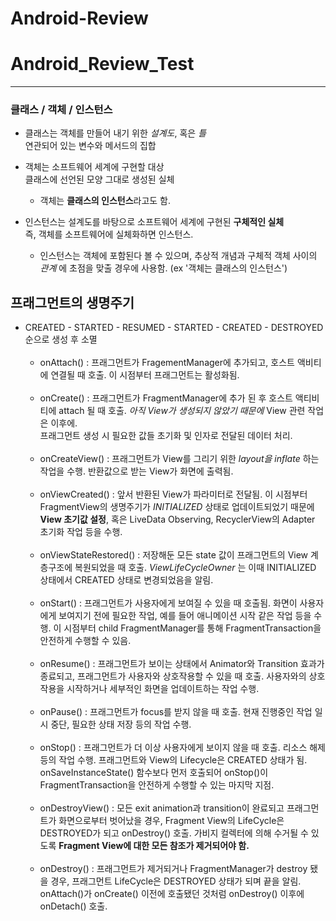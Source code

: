 # Android-Review
# Android_Review_Test

---

### 클래스 / 객체 / 인스턴스

+ 클래스는 객체를 만들어 내기 위한 _설계도_, 혹은 _틀_ </br> 연관되어 있는 변수와 메서드의 집합</br>


+ 객체는 소프트웨어 세계에 구현할 대상</br> 클래스에 선언된 모양 그대로 생성된 실체
  + 객체는 **클래스의 인스턴스**라고도 함.  

+ 인스턴스는 설계도를 바탕으로 소프트웨어 세계에 구현된 **구체적인 실체**</br> 즉, 객체를 소프트웨어에 실체화하면 인스턴스.
  + 인스턴스는 객체에 포함된다 볼 수 있으며, 추상적 개념과 구체적 객체 사이의 _관계_ 에 초점을 맞출 경우에 사용함. (ex '객체는 클래스의 인스턴스')

## 프래그먼트의 생명주기

+ CREATED - STARTED - RESUMED - STARTED - CREATED - DESTROYED 순으로 생성 후 소멸</br></br>
  + onAttach() : 프래그먼트가 FragementManager에 추가되고, 호스트 액비티에 연결될 때 호출. 이 시점부터 프래그먼트는 활성화됨.</br></br>
  + onCreate() :  프래그먼트가 FragmentManager에 추가 된 후 호스트 액티비티에 attach 될 때 호출. _아직 View가 생성되지 않았기 때문에_ View 관련 작업은 이후에.</br>
    프래그먼트 생성 시 필요한 값들 초기화 및 인자로 전달된 데이터 처리.</br></br>
  + onCreateView() : 프래그먼트가 View를 그리기 위한 _layout을 inflate_ 하는 작업을 수행. 반환값으로 받는 View가 화면에 출력됨.</br></br>
  + onViewCreated() : 앞서 반환된 View가 파라미터로 전달됨. 
    이 시점부터 FragmentView의 생명주기가 _INITIALIZED_ 상태로 업데이트되었기 때문에 **View 초기값 설정**, 혹은 LiveData Observing, RecyclerView의 Adapter 초기화 작업 등을 수행.</br></br>
  + onViewStateRestored() : 저장해둔 모든 state 값이 프래그먼트의 View 계층구조에 복원되었을 때 호출. _ViewLifeCycleOwner_ 는 이때 INITIALIZED 상태에서 CREATED 상태로 변경되었음을 알림.</br></br>
  + onStart() : 프래그먼트가 사용자에게 보여질 수 있을 때 호출됨. 화면이 사용자에게 보여지기 전에 필요한 작업, 예를 들어 애니메이션 시작 같은 작업 등을 수행.
    이 시점부터 child FragmentManager를 통해 FragmentTransaction을 안전하게 수행할 수 있음.</br></br>
  + onResume() : 프래그먼트가 보이는 상태에서 Animator와 Transition 효과가 종료되고, 프래그먼트가 사용자와 상호작용할 수 있을 때 호출.
    사용자와의 상호작용을 시작하거나 세부적인 화면을 업데이트하는 작업 수행.</br></br>
  + onPause() : 프래그먼트가 focus를 받지 않을 때 호출. 현재 진행중인 작업 일시 중단, 필요한 상태 저장 등의 작업 수행.</br></br>
  + onStop() : 프래그먼트가 더 이상 사용자에게 보이지 않을 때 호출. 리소스 해제 등의 작업 수행. 프래그먼트와 View의 Lifecycle은 CREATED 상태가 됨.
    onSaveInstanceState() 함수보다 먼저 호출되어 onStop()이 FragmentTransaction을 안전하게 수행할 수 있는 마지막 지점.</br></br>
  + onDestroyView() : 모든 exit animation과 transition이 완료되고 프래그먼트가 화면으로부터 벗어났을 경우, Fragment View의 LifeCycle은 DESTROYED가 되고 onDestroy() 호출.
    가비지 컬렉터에 의해 수거될 수 있도록 **Fragment View에 대한 모든 참조가 제거되어야 함.**</br></br>
  + onDestroy() : 프래그먼트가 제거되거나 FragmentManager가 destroy 됐을 경우, 프래그먼트 LifeCycle은 DESTROYED 상태가 되며 끝을 알림.
    onAttach()가 onCreate() 이전에 호출됐던 것처럼 onDestroy() 이후에 onDetach() 호출.